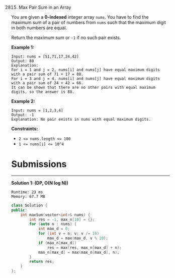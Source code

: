 2815. Max Pair Sum in an Array

You are given a **0-indexed** integer array `nums`. You have to find the maximum sum of a pair of numbers from `nums` such that the maximum digit in both numbers are equal.

Return the maximum sum or `-1` if no such pair exists.

 

**Example 1:**
```
Input: nums = [51,71,17,24,42]
Output: 88
Explanation: 
For i = 1 and j = 2, nums[i] and nums[j] have equal maximum digits with a pair sum of 71 + 17 = 88. 
For i = 3 and j = 4, nums[i] and nums[j] have equal maximum digits with a pair sum of 24 + 42 = 66.
It can be shown that there are no other pairs with equal maximum digits, so the answer is 88.
```

**Example 2:**
```
Input: nums = [1,2,3,4]
Output: -1
Explanation: No pair exists in nums with equal maximum digits.
```

**Constraints:**

* `2 <= nums.length <= 100`
* `1 <= nums[i] <= 10^4`

# Submissions
---
**Solution 1: (DP, O(N log N))**
```
Runtime: 23 ms
Memory: 67.7 MB
```
```c++
class Solution {
public:
    int maxSum(vector<int>& nums) {
        int res = -1, max_n[10] = {};
        for (auto n : nums) {
            int max_d = 0;
            for (int v = n; v; v /= 10)
                max_d = max(max_d, v % 10);
            if (max_n[max_d])
                res = max(res, max_n[max_d] + n);
            max_n[max_d] = max(max_n[max_d], n);
        }
        return res;
    }
};
```
